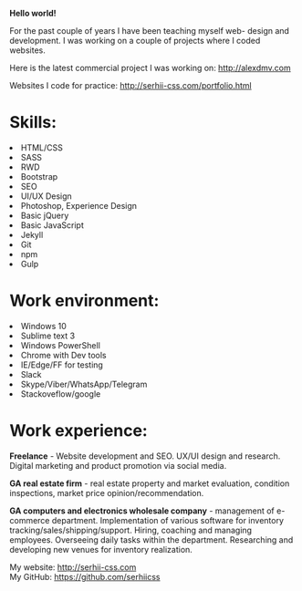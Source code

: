 <b>Hello world!</b>

For the past couple of years I have been teaching myself web- design and development. I was working on a couple of projects where I coded websites.

Here is the latest commercial project I was working on:
http://alexdmv.com

Websites I code for practice: 
http://serhii-css.com/portfolio.html

# Skills:

<li>HTML/CSS</li>
<li>SASS</li>
<li>RWD</li>
<li>Bootstrap</li>
<li>SEO</li>
<li>UI/UX Design</li>
<li>Photoshop, Experience Design</li>
<li>Basic jQuery</li>
<li>Basic JavaScript</li>
<li>Jekyll</li>
<li>Git</li>
<li>npm</li>
<li>Gulp</li>

# Work environment:

<li>Windows 10</li>
<li>Sublime text 3</li>
<li>Windows PowerShell</li>
<li>Chrome with Dev tools</li>
<li>IE/Edge/FF for testing</li>
<li>Slack</li>
<li>Skype/Viber/WhatsApp/Telegram</li>
<li>Stackoveflow/google</li>


# Work experience:

<b>Freelance</b> - Website development and SEO. UX/UI design and research. Digital marketing and product promotion via social media.

<b>GA real estate firm</b> - real estate property and market evaluation, condition inspections, market price opinion/recommendation.

<b>GA computers and electronics wholesale company</b> - management of e-commerce department. Implementation of various software for inventory tracking/sales/shipping/support. Hiring, coaching and managing employees. Overseeing daily tasks within the department. Researching and developing new venues for inventory realization.

My website: http://serhii-css.com
<br>
My GitHub: https://github.com/serhiicss
